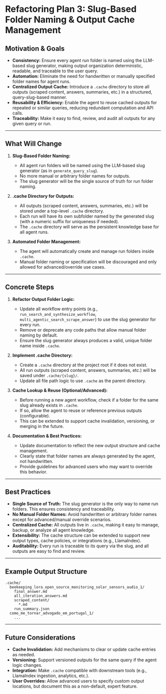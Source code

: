 # Refactoring Plan 3: Slug-Based Folder Naming & Output Cache Management

## Motivation & Goals

- **Consistency:** Ensure every agent run folder is named using the LLM-based slug generator, making output organization deterministic, readable, and traceable to the user query.
- **Automation:** Eliminate the need for handwritten or manually specified folder names for agent runs.
- **Centralized Output Cache:** Introduce a `.cache` directory to store all outputs (scraped content, answers, summaries, etc.) in a structured, query-slug-based manner.
- **Reusability & Efficiency:** Enable the agent to reuse cached outputs for repeated or similar queries, reducing redundant computation and API calls.
- **Traceability:** Make it easy to find, review, and audit all outputs for any given query or run.

---

## What Will Change

1. **Slug-Based Folder Naming:**
   - All agent run folders will be named using the LLM-based slug generator (as in `generate_query_slug`).
   - No more manual or arbitrary folder names for outputs.
   - The slug generator will be the single source of truth for run folder naming.

2. **.cache Directory for Outputs:**
   - All outputs (scraped content, answers, summaries, etc.) will be stored under a top-level `.cache` directory.
   - Each run will have its own subfolder named by the generated slug (with a numeric suffix for uniqueness if needed).
   - The `.cache` directory will serve as the persistent knowledge base for all agent runs.

3. **Automated Folder Management:**
   - The agent will automatically create and manage run folders inside `.cache`.
   - Manual folder naming or specification will be discouraged and only allowed for advanced/override use cases.

---

## Concrete Steps

1. **Refactor Output Folder Logic:**
   - Update all workflow entry points (e.g., `run_search_and_synthesize_workflow`, `multi_agentic_search_scrape_answer`) to use the slug generator for every run.
   - Remove or deprecate any code paths that allow manual folder naming by default.
   - Ensure the slug generator always produces a valid, unique folder name inside `.cache`.

2. **Implement .cache Directory:**
   - Create a `.cache` directory at the project root if it does not exist.
   - All run outputs (scraped content, answers, summaries, etc.) will be saved under `.cache/{slug}/`.
   - Update all file path logic to use `.cache` as the parent directory.

3. **Cache Lookup & Reuse (Optional/Advanced):**
   - Before running a new agent workflow, check if a folder for the same slug already exists in `.cache`.
   - If so, allow the agent to reuse or reference previous outputs (configurable).
   - This can be extended to support cache invalidation, versioning, or merging in the future.

4. **Documentation & Best Practices:**
   - Update documentation to reflect the new output structure and cache management.
   - Clearly state that folder names are always generated by the agent, not handwritten.
   - Provide guidelines for advanced users who may want to override this behavior.

---

## Best Practices

- **Single Source of Truth:** The slug generator is the only way to name run folders. This ensures consistency and traceability.
- **No Manual Folder Names:** Avoid handwritten or arbitrary folder names except for advanced/manual override scenarios.
- **Centralized Cache:** All outputs live in `.cache`, making it easy to manage, backup, or analyze all agent knowledge.
- **Extensibility:** The cache structure can be extended to support new output types, cache policies, or integrations (e.g., LlamaIndex).
- **Auditability:** Every run is traceable to its query via the slug, and all outputs are easy to find and review.

---

## Example Output Structure

```
.cache/
  beekeeping_lora_open_source_monitoring_solar_sensors_audio_1/
    final_answer.md
    all_iteration_answers.md
    scraped_content/
      *.md
    run_summary.json
  como_me_tornar_advogado_em_portugal_1/
    ...
```

---

## Future Considerations

- **Cache Invalidation:** Add mechanisms to clear or update cache entries as needed.
- **Versioning:** Support versioned outputs for the same query if the agent logic changes.
- **Integration:** Make `.cache` compatible with downstream tools (e.g., LlamaIndex ingestion, analytics, etc.).
- **User Overrides:** Allow advanced users to specify custom output locations, but document this as a non-default, expert feature. 